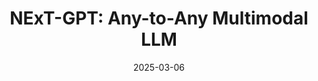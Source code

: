 ---
title: "NExT-GPT: Any-to-Any Multimodal LLM"
link: https://arxiv.org/abs/2309.05519
date: "2025-03-06"
presenter: Heloísa Oss Boll
layout: page
---